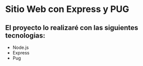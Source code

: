 # Sitio Web con Express y PUG

## El proyecto lo realizaré con las siguientes tecnologias:
  - Node.js
  - Express
  - Pug
  
